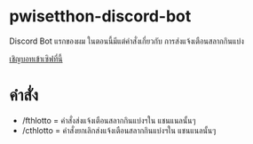 # pwisetthon-discord-bot
Discord Bot แรกของผม ในตอนนี้มีแต่คำสั่งเกี่ยวกับ การส่งแจ้งเตือนสลากกินแบ่ง

[เชิญบอทเข้าเซิฟที่นี้](https://discord.com/api/oauth2/authorize?client_id=691610557156950030&permissions=10240&redirect_uri=https%3A%2F%2Fminecraft.pwisetthon.com%2Fchecklogin.php&scope=bot%20applications.commands)

# คำสั่ง
* /fthlotto = คำสั่งส่งแจ้งเตือนสลากกินแบ่งฯใน แชนแนลนั้นๆ
* /cthlotto = คำสั่งยกเลิกส่งแจ้งเตือนสลากกินแบ่งฯใน แชนแนลนั้นๆ
